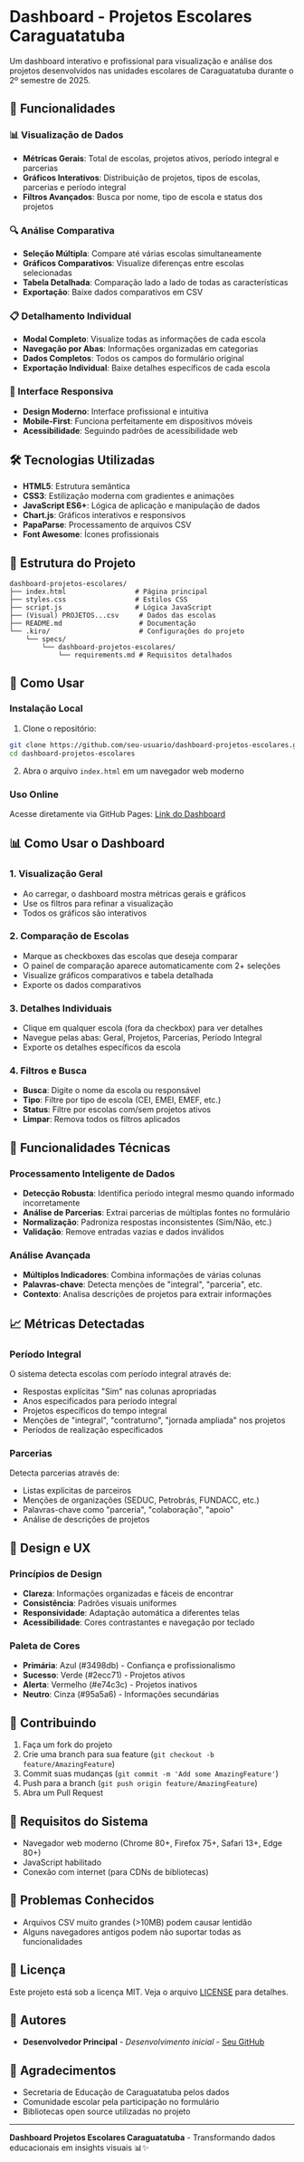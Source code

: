 # Dashboard - Projetos Escolares Caraguatatuba

Um dashboard interativo e profissional para visualização e análise dos projetos desenvolvidos nas unidades escolares de Caraguatatuba durante o 2º semestre de 2025.

## 🚀 Funcionalidades

### 📊 Visualização de Dados
- **Métricas Gerais**: Total de escolas, projetos ativos, período integral e parcerias
- **Gráficos Interativos**: Distribuição de projetos, tipos de escolas, parcerias e período integral
- **Filtros Avançados**: Busca por nome, tipo de escola e status dos projetos

### 🔍 Análise Comparativa
- **Seleção Múltipla**: Compare até várias escolas simultaneamente
- **Gráficos Comparativos**: Visualize diferenças entre escolas selecionadas
- **Tabela Detalhada**: Comparação lado a lado de todas as características
- **Exportação**: Baixe dados comparativos em CSV

### 📋 Detalhamento Individual
- **Modal Completo**: Visualize todas as informações de cada escola
- **Navegação por Abas**: Informações organizadas em categorias
- **Dados Completos**: Todos os campos do formulário original
- **Exportação Individual**: Baixe detalhes específicos de cada escola

### 📱 Interface Responsiva
- **Design Moderno**: Interface profissional e intuitiva
- **Mobile-First**: Funciona perfeitamente em dispositivos móveis
- **Acessibilidade**: Seguindo padrões de acessibilidade web

## 🛠️ Tecnologias Utilizadas

- **HTML5**: Estrutura semântica
- **CSS3**: Estilização moderna com gradientes e animações
- **JavaScript ES6+**: Lógica de aplicação e manipulação de dados
- **Chart.js**: Gráficos interativos e responsivos
- **PapaParse**: Processamento de arquivos CSV
- **Font Awesome**: Ícones profissionais

## 📁 Estrutura do Projeto

```
dashboard-projetos-escolares/
├── index.html                 # Página principal
├── styles.css                 # Estilos CSS
├── script.js                  # Lógica JavaScript
├── (Visual) PROJETOS...csv     # Dados das escolas
├── README.md                   # Documentação
└── .kiro/                      # Configurações do projeto
    └── specs/
        └── dashboard-projetos-escolares/
            └── requirements.md # Requisitos detalhados
```

## 🚀 Como Usar

### Instalação Local
1. Clone o repositório:
```bash
git clone https://github.com/seu-usuario/dashboard-projetos-escolares.git
cd dashboard-projetos-escolares
```

2. Abra o arquivo `index.html` em um navegador web moderno

### Uso Online
Acesse diretamente via GitHub Pages: [Link do Dashboard](https://seu-usuario.github.io/dashboard-projetos-escolares/)

## 📊 Como Usar o Dashboard

### 1. Visualização Geral
- Ao carregar, o dashboard mostra métricas gerais e gráficos
- Use os filtros para refinar a visualização
- Todos os gráficos são interativos

### 2. Comparação de Escolas
- Marque as checkboxes das escolas que deseja comparar
- O painel de comparação aparece automaticamente com 2+ seleções
- Visualize gráficos comparativos e tabela detalhada
- Exporte os dados comparativos

### 3. Detalhes Individuais
- Clique em qualquer escola (fora da checkbox) para ver detalhes
- Navegue pelas abas: Geral, Projetos, Parcerias, Período Integral
- Exporte os detalhes específicos da escola

### 4. Filtros e Busca
- **Busca**: Digite o nome da escola ou responsável
- **Tipo**: Filtre por tipo de escola (CEI, EMEI, EMEF, etc.)
- **Status**: Filtre por escolas com/sem projetos ativos
- **Limpar**: Remova todos os filtros aplicados

## 🔧 Funcionalidades Técnicas

### Processamento Inteligente de Dados
- **Detecção Robusta**: Identifica período integral mesmo quando informado incorretamente
- **Análise de Parcerias**: Extrai parcerias de múltiplas fontes no formulário
- **Normalização**: Padroniza respostas inconsistentes (Sim/Não, etc.)
- **Validação**: Remove entradas vazias e dados inválidos

### Análise Avançada
- **Múltiplos Indicadores**: Combina informações de várias colunas
- **Palavras-chave**: Detecta menções de "integral", "parceria", etc.
- **Contexto**: Analisa descrições de projetos para extrair informações

## 📈 Métricas Detectadas

### Período Integral
O sistema detecta escolas com período integral através de:
- Respostas explícitas "Sim" nas colunas apropriadas
- Anos especificados para período integral
- Projetos específicos do tempo integral
- Menções de "integral", "contraturno", "jornada ampliada" nos projetos
- Períodos de realização especificados

### Parcerias
Detecta parcerias através de:
- Listas explícitas de parceiros
- Menções de organizações (SEDUC, Petrobrás, FUNDACC, etc.)
- Palavras-chave como "parceria", "colaboração", "apoio"
- Análise de descrições de projetos

## 🎨 Design e UX

### Princípios de Design
- **Clareza**: Informações organizadas e fáceis de encontrar
- **Consistência**: Padrões visuais uniformes
- **Responsividade**: Adaptação automática a diferentes telas
- **Acessibilidade**: Cores contrastantes e navegação por teclado

### Paleta de Cores
- **Primária**: Azul (#3498db) - Confiança e profissionalismo
- **Sucesso**: Verde (#2ecc71) - Projetos ativos
- **Alerta**: Vermelho (#e74c3c) - Projetos inativos
- **Neutro**: Cinza (#95a5a6) - Informações secundárias

## 🤝 Contribuindo

1. Faça um fork do projeto
2. Crie uma branch para sua feature (`git checkout -b feature/AmazingFeature`)
3. Commit suas mudanças (`git commit -m 'Add some AmazingFeature'`)
4. Push para a branch (`git push origin feature/AmazingFeature`)
5. Abra um Pull Request

## 📝 Requisitos do Sistema

- Navegador web moderno (Chrome 80+, Firefox 75+, Safari 13+, Edge 80+)
- JavaScript habilitado
- Conexão com internet (para CDNs de bibliotecas)

## 🐛 Problemas Conhecidos

- Arquivos CSV muito grandes (>10MB) podem causar lentidão
- Alguns navegadores antigos podem não suportar todas as funcionalidades

## 📄 Licença

Este projeto está sob a licença MIT. Veja o arquivo [LICENSE](LICENSE) para detalhes.

## 👥 Autores

- **Desenvolvedor Principal** - *Desenvolvimento inicial* - [Seu GitHub](https://github.com/seu-usuario)

## 🙏 Agradecimentos

- Secretaria de Educação de Caraguatatuba pelos dados
- Comunidade escolar pela participação no formulário
- Bibliotecas open source utilizadas no projeto

---

**Dashboard Projetos Escolares Caraguatatuba** - Transformando dados educacionais em insights visuais 📊✨